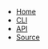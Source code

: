 * [Home](@root/)
* [CLI](@root/cli//)
* [API](@root/api//)
* [Source](https://github.com/dmulholl/janus-cpp)
